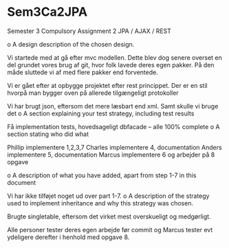 Sem3Ca2JPA
==========

Semester 3 Compulsory Assignment 2 JPA / AJAX / REST




o	A design description of the chosen design.

Vi startede med at gå efter mvc modellen. Dette blev dog senere overset en del grundet vores brug af git, hvor folk lavede deres egen pakker. På den måde sluttede vi af med flere pakker end forventede.

Vi er gået efter at opbygge projektet efter rest princippet. Der er en stil hvorpå man bygger oven på allerede tilgængeligt protokoller 

Vi har brugt json, eftersom det mere læsbart end xml. Samt skulle vi bruge det
o	A section explaining your test strategy, including test results

Få implementation tests, hovedsageligt dbfacade – alle 100% complete
o	A section stating who did what

Phillip implementere 1,2,3,7
Charles implementere 4, documentation
Anders implementere 5, documentation
Marcus implementere 6 og arbejder på 8 opgave

o	A description of what you have added, apart from step 1-7 in this document

Vi har ikke tilføjet noget ud over part 1-7.
o	A description of the strategy used to implement inheritance and why this strategy was chosen.

Brugte singletable, eftersom det virket mest overskueligt og medgørligt.


Alle personer tester deres egen arbejde før commit og Marcus tester evt ydeligere derefter i henhold med opgave 8.
